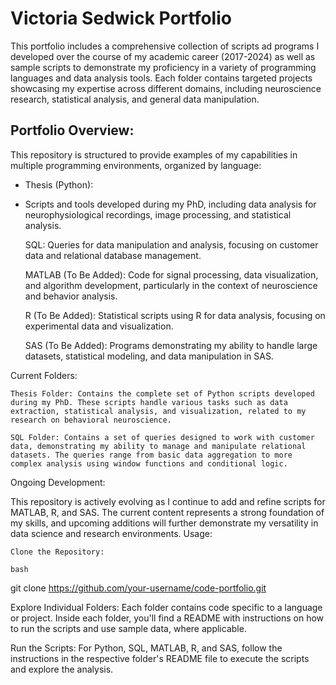 # Victoria Sedwick Portfolio


This portfolio includes a comprehensive collection of scripts ad programs I developed over the course of my academic career (2017-2024) as well as sample scripts to demonstrate my proficiency in a variety of programming languages and data analysis tools. Each folder contains targeted projects showcasing my expertise across different domains, including neuroscience research, statistical analysis, and general data manipulation.

## Portfolio Overview:

This repository is structured to provide examples of my capabilities in multiple programming environments, organized by language:
- Thesis (Python):
* Scripts and tools developed during my PhD, including data analysis for neurophysiological recordings, image processing, and statistical analysis.

    SQL:
    Queries for data manipulation and analysis, focusing on customer data and relational database management.

    MATLAB (To Be Added):
    Code for signal processing, data visualization, and algorithm development, particularly in the context of neuroscience and behavior analysis.

    R (To Be Added):
    Statistical scripts using R for data analysis, focusing on experimental data and visualization.

    SAS (To Be Added):
    Programs demonstrating my ability to handle large datasets, statistical modeling, and data manipulation in SAS.

Current Folders:

    Thesis Folder: Contains the complete set of Python scripts developed during my PhD. These scripts handle various tasks such as data extraction, statistical analysis, and visualization, related to my research on behavioral neuroscience.

    SQL Folder: Contains a set of queries designed to work with customer data, demonstrating my ability to manage and manipulate relational datasets. The queries range from basic data aggregation to more complex analysis using window functions and conditional logic.

Ongoing Development:

This repository is actively evolving as I continue to add and refine scripts for MATLAB, R, and SAS. The current content represents a strong foundation of my skills, and upcoming additions will further demonstrate my versatility in data science and research environments.
Usage:

    Clone the Repository:

    bash

git clone https://github.com/your-username/code-portfolio.git

Explore Individual Folders:
Each folder contains code specific to a language or project. Inside each folder, you'll find a README with instructions on how to run the scripts and use sample data, where applicable.

Run the Scripts:
For Python, SQL, MATLAB, R, and SAS, follow the instructions in the respective folder's README file to execute the scripts and explore the analysis.
